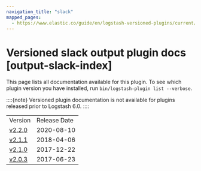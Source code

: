 ```yaml
---
navigation_title: "slack"
mapped_pages:
  - https://www.elastic.co/guide/en/logstash-versioned-plugins/current/output-slack-index.html
---
```


# Versioned slack output plugin docs [output-slack-index]


This page lists all documentation available for this plugin.  To see which plugin version you have installed, run `bin/logstash-plugin list --verbose`.

::::{note}
Versioned plugin documentation is not available for plugins released prior to Logstash 6.0.
::::


|     |     |
| --- | --- |
| Version | Release Date |
| [v2.2.0](v2-2-0-plugins-outputs-slack.md) | 2020-08-10 |
| [v2.1.1](v2-1-1-plugins-outputs-slack.md) | 2018-04-06 |
| [v2.1.0](v2-1-0-plugins-outputs-slack.md) | 2017-12-22 |
| [v2.0.3](v2-0-3-plugins-outputs-slack.md) | 2017-06-23 |





